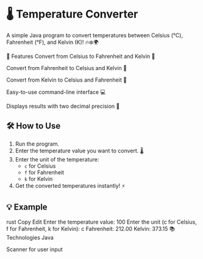 # 🌡️ Temperature Converter
A simple Java program to convert temperatures between Celsius (°C), Fahrenheit (°F), and Kelvin (K)! 🔥❄️🌍

🚀 Features
Convert from Celsius to Fahrenheit and Kelvin 🔄

Convert from Fahrenheit to Celsius and Kelvin 🔄

Convert from Kelvin to Celsius and Fahrenheit 🔄

Easy-to-use command-line interface 💻

Displays results with two decimal precision 🎯

## 🛠️ How to Use

1. Run the program.
2. Enter the temperature value you want to convert. 🌡️
3. Enter the unit of the temperature:
   - `c` for Celsius
   - `f` for Fahrenheit
   - `k` for Kelvin
4. Get the converted temperatures instantly! ⚡

## 💡 Example

rust
Copy
Edit
Enter the temperature value: 100
Enter the unit (c for Celsius, f for Fahrenheit, k for Kelvin): c
Fahrenheit: 212.00
Kelvin: 373.15
📚 Technologies
Java

Scanner for user input

